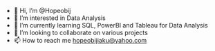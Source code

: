 - 👋 Hi, I’m @Hopeobij
- 👀 I’m interested in Data Analysis
- 🌱 I’m currently learning SQL, PowerBI and Tableau for Data Analysis
- 💞️ I’m looking to collaborate on various projects
- 📫 How to reach me hopeobijiaku@yahoo.com

<!---
Hopeobij/Hopeobij is a ✨ special ✨ repository because its `README.md` (this file) appears on your GitHub profile.
You can click the Preview link to take a look at your changes.
--->
